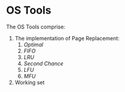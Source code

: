 # OS Tools 
The OS Tools comprise:

1. The implementation of Page Replacement: 
   1. _Optimal_
   2. _FIFO_
   3. _LRU_
   4. _Second Chance_
   5. _LFU_
   6. _MFU_
2. Working set
